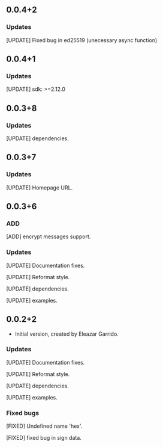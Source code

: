 ## 0.0.4+2

### Updates
[UPDATE] Fixed bug in ed25519 (unecessary async function)

## 0.0.4+1

### Updates
[UPDATE] sdk: >=2.12.0

## 0.0.3+8
### Updates
[UPDATE] dependencies.

## 0.0.3+7
### Updates
[UPDATE] Homepage URL.

## 0.0.3+6
### ADD
[ADD] encrypt messages support.

### Updates
[UPDATE] Documentation fixes.

[UPDATE] Reformat style.

[UPDATE] dependencies.

[UPDATE] examples.

## 0.0.2+2

- Initial version, created by Eleazar Garrido.

### Updates
[UPDATE] Documentation fixes.

[UPDATE] Reformat style.

[UPDATE] dependencies.

[UPDATE] examples.

### Fixed bugs
[FIXED] Undefined name 'hex'.

[FIXED] fixed bug in sign data.